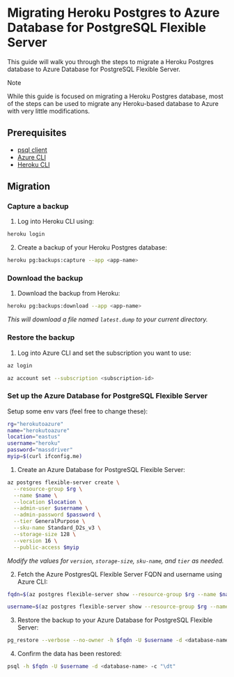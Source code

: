 # Migrating Heroku Postgres to Azure Database for PostgreSQL Flexible Server

This guide will walk you through the steps to migrate a Heroku Postgres database to Azure Database for PostgreSQL Flexible Server.

> [!NOTE]
> While this guide is focused on migrating a Heroku Postgres database, most of the steps can be used to migrate any Heroku-based database to Azure with very little modifications.

## Prerequisites

- [psql client](https://www.postgresql.org/download/)
- [Azure CLI](https://docs.microsoft.com/en-us/cli/azure/install-azure-cli)
- [Heroku CLI](https://devcenter.heroku.com/articles/heroku-cli)

## Migration

### Capture a backup

1. Log into Heroku CLI using:

```bash
heroku login
```

2. Create a backup of your Heroku Postgres database:

```bash
heroku pg:backups:capture --app <app-name>
```

### Download the backup

1. Download the backup from Heroku:

```bash
heroku pg:backups:download --app <app-name>
```

_This will download a file named `latest.dump` to your current directory._

### Restore the backup

1. Log into Azure CLI and set the subscription you want to use:

```bash
az login
```

```bash
az account set --subscription <subscription-id>
```

### Set up the Azure Database for PostgreSQL Flexible Server

Setup some env vars (feel free to change these):

```bash
rg="herokutoazure"
name="herokutoazure"
location="eastus"
username="heroku"
password="massdriver"
myip=$(curl ifconfig.me)
```

1. Create an Azure Database for PostgreSQL Flexible Server:

```bash
az postgres flexible-server create \
  --resource-group $rg \
  --name $name \
  --location $location \
  --admin-user $username \
  --admin-password $password \
  --tier GeneralPurpose \
  --sku-name Standard_D2s_v3 \
  --storage-size 128 \
  --version 16 \
  --public-access $myip
```

_Modify the values for `version`, `storage-size`, `sku-name`, and `tier` as needed._

2. Fetch the Azure PostgresQL Flexible Server FQDN and username using Azure CLI:

```bash
fqdn=$(az postgres flexible-server show --resource-group $rg --name $name --query "fullyQualifiedDomainName" --output tsv)
```

```bash
username=$(az postgres flexible-server show --resource-group $rg --name $name --query "administratorLogin" --output tsv)
```

3. Restore the backup to your Azure Database for PostgreSQL Flexible Server:

```bash
pg_restore --verbose --no-owner -h $fqdn -U $username -d <database-name> latest.dump
```

4. Confirm the data has been restored:

```bash
psql -h $fqdn -U $username -d <database-name> -c "\dt"
```
